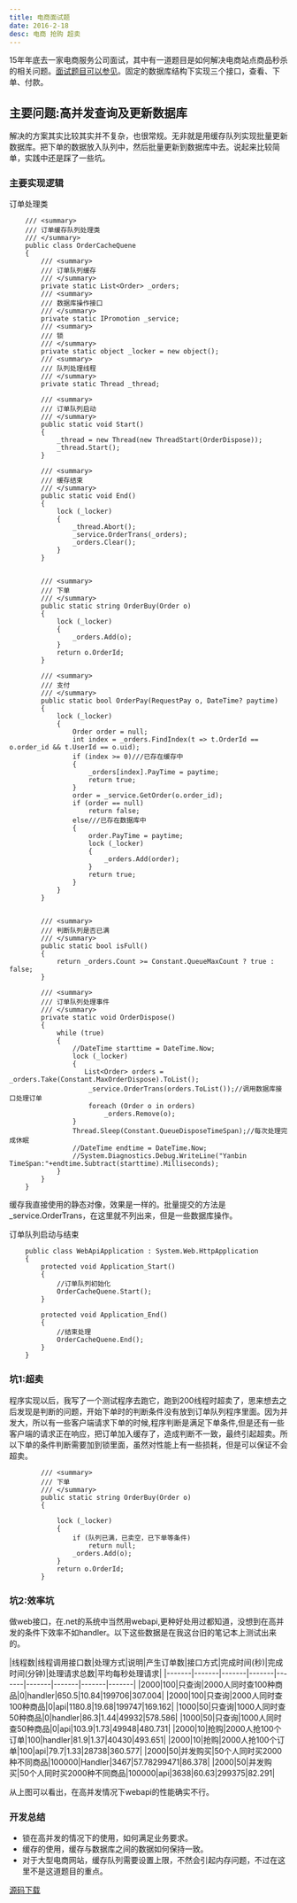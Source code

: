 ```yaml
---
title: 电商面试题
date: 2016-2-18
desc: 电商 抢购 超卖
---
```

15年年底去一家电商服务公司面试，其中有一道题目是如何解决电商站点商品秒杀的相关问题。[面试题目可以参见](https://github.com/hishopdc/dc2015)。固定的数据库结构下实现三个接口，查看、下单、付款。
<!-- more -->
## 主要问题:高并发查询及更新数据库
解决的方案其实比较其实并不复杂，也很常规。无非就是用缓存队列实现批量更新数据库。把下单的数据放入队列中，然后批量更新到数据库中去。说起来比较简单，实践中还是踩了一些坑。

### 主要实现逻辑

订单处理类
``` CSharp
    /// <summary>
    /// 订单缓存队列处理类
    /// </summary>
    public class OrderCacheQuene
    {
        /// <summary>
        /// 订单队列缓存
        /// </summary>
        private static List<Order> _orders;
        /// <summary>
        /// 数据库操作接口
        /// </summary>
        private static IPromotion _service;
        /// <summary>
        /// 锁
        /// </summary>
        private static object _locker = new object();
        /// <summary>
        /// 队列处理线程
        /// </summary>
        private static Thread _thread;

        /// <summary>
        /// 订单队列启动
        /// </summary>
        public static void Start()
        {
            _thread = new Thread(new ThreadStart(OrderDispose));
            _thread.Start();
        }

        /// <summary>
        /// 缓存结束
        /// </summary>
        public static void End()
        {
            lock (_locker)
            {
                _thread.Abort();
                _service.OrderTrans(_orders);
                _orders.Clear();
            }
        }


        /// <summary>
        /// 下单
        /// </summary>
        public static string OrderBuy(Order o)
        {
            lock (_locker)
            {
                _orders.Add(o);
            }
            return o.OrderId;
        }

        /// <summary>
        /// 支付
        /// </summary>
        public static bool OrderPay(RequestPay o, DateTime? paytime)
        {
            lock (_locker)
            {
            	Order order = null;
                int index = _orders.FindIndex(t => t.OrderId == o.order_id && t.UserId == o.uid);
                if (index >= 0)///已存在缓存中
                {
                    _orders[index].PayTime = paytime;
                    return true;
                }            	
                order = _service.GetOrder(o.order_id);
                if (order == null)
                    return false;
                else///已存在数据库中
                {
                    order.PayTime = paytime;
                    lock (_locker)
                    {
                        _orders.Add(order);
                    }
                    return true;
                }
            }
        }


        /// <summary>
        /// 判断队列是否已满
        /// </summary>
        public static bool isFull()
        {
            return _orders.Count >= Constant.QueueMaxCount ? true : false;
        }

        /// <summary>
        /// 订单队列处理事件
        /// </summary>
        private static void OrderDispose()
        {
            while (true)
            {
                //DateTime starttime = DateTime.Now;
                lock (_locker)
                {
                   List<Order> orders =  _orders.Take(Constant.MaxOrderDispose).ToList();
                    _service.OrderTrans(orders.ToList());//调用数据库接口处理订单
                    foreach (Order o in orders)
                        _orders.Remove(o);
                }
                Thread.Sleep(Constant.QueueDisposeTimeSpan);//每次处理完成休眠
                //DateTime endtime = DateTime.Now;
                //System.Diagnostics.Debug.WriteLine("Yanbin TimeSpan:"+endtime.Subtract(starttime).Milliseconds);
            }
        }
    }
```

缓存我直接使用的静态对像，效果是一样的。批量提交的方法是 _service.OrderTrans，在这里就不列出来，但是一些数据库操作。

订单队列启动与结束

``` CSharp
    public class WebApiApplication : System.Web.HttpApplication
    {
        protected void Application_Start()
        {
            //订单队列初始化
            OrderCacheQuene.Start();
        }

        protected void Application_End()
        {
            //结束处理
            OrderCacheQuene.End();
        }
    }
```

### 坑1:超卖
程序实现以后，我写了一个测试程序去跑它，跑到200线程时超卖了，思来想去之后发现是判断的问题，开始下单时的判断条件没有放到订单队列程序里面。因为并发大，所以有一些客户端请求下单的时候,程序判断是满足下单条件,但是还有一些客户端的请求正在响应，把订单加入缓存了，造成判断不一致，最终引起超卖。所以下单的条件判断需要加到锁里面，虽然对性能上有一些损耗，但是可以保证不会超卖。

``` CSharp
        /// <summary>
        /// 下单
        /// </summary>
        public static string OrderBuy(Order o)
        {

            lock (_locker)
            {
	            if (队列已满，已卖空，已下单等条件)
	            	return null;            	
                _orders.Add(o);
            }
            return o.OrderId;
        }
```

### 坑2:效率坑
做web接口，在.net的系统中当然用webapi,更种好处用过都知道，没想到在高并发的条件下效率不如handler。以下这些数据是在我这台旧的笔记本上测试出来的。

|线程数|线程调用接口数|处理方式|说明|产生订单数|接口方式|完成时间(秒)|完成时间(分钟)|处理请求总数|平均每秒处理请求|
|-------|-------|-------|-------|-------|-------|-------|-------|-------|
|2000|100|只查询|2000人同时查100种商品|0|handler|650.5|10.84|199706|307.004|
|2000|100|只查询|2000人同时查100种商品|0|api|1180.8|19.68|199747|169.162|
|1000|50|只查询|1000人同时查50种商品|0|handler|86.3|1.44|49932|578.586|
|1000|50|只查询|1000人同时查50种商品|0|api|103.9|1.73|49948|480.731|
|2000|10|抢购|2000人抢100个订单|100|handler|81.9|1.37|40430|493.651|
|2000|10|抢购|2000人抢100个订单|100|api|79.7|1.33|28738|360.577|
|2000|50|并发购买|50个人同时买2000种不同商品|100000|Handler|3467|57.78299471|86.378|
|2000|50|并发购买|50个人同时买2000种不同商品|100000|api|3638|60.63|299375|82.291|

从上图可以看出，在高并发情况下webapi的性能确实不行。

### 开发总结

* 锁在高并发的情况下的使用，如何满足业务要求。
* 缓存的使用，缓存与数据库之间的数据如何保持一致。
* 对于大型电商网站，缓存队列需要设置上限，不然会引起内存问题，不过在这里不是这道题目的重点。

[源码下载](https://github.com/binyanbin/interview/)


